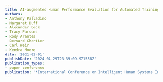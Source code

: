 ```yaml
---
title: AI-augmented Human Performance Evaluation for Automated Training Decision Support
authors:
- Anthony Palladino
- Margaret Duff
- Alexander Bock
- Tracy Parsons
- Rody Arantes
- Bernard Chartier
- Carl Weir
- Kendra Moore
date: '2021-01-01'
publishDate: '2024-04-29T23:39:09.971558Z'
publication_types:
- paper-conference
publication: '*International Conference on Intelligent Human Systems Integration*'
---
```

